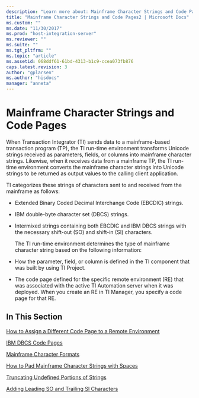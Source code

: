 ```yaml
---
description: "Learn more about: Mainframe Character Strings and Code Pages"
title: "Mainframe Character Strings and Code Pages2 | Microsoft Docs"
ms.custom: ""
ms.date: "11/30/2017"
ms.prod: "host-integration-server"
ms.reviewer: ""
ms.suite: ""
ms.tgt_pltfrm: ""
ms.topic: "article"
ms.assetid: 068ddf61-61bd-4313-b1c9-ccea073fb876
caps.latest.revision: 3
author: "gplarsen"
ms.author: "hisdocs"
manager: "anneta"
---
```

# Mainframe Character Strings and Code Pages
When Transaction Integrator (TI) sends data to a mainframe-based transaction program (TP), the TI run-time environment transforms Unicode strings received as parameters, fields, or columns into mainframe character strings. Likewise, when it receives data from a mainframe TP, the TI run-time environment converts the mainframe character strings into Unicode strings to be returned as output values to the calling client application.  
  
 TI categorizes these strings of characters sent to and received from the mainframe as follows:  
  
- Extended Binary Coded Decimal Interchange Code (EBCDIC) strings.  
  
- IBM double-byte character set (DBCS) strings.  
  
- Intermixed strings containing both EBCDIC and IBM DBCS strings with the necessary shift-out (SO) and shift-in (SI) characters.  
  
  The TI run-time environment determines the type of mainframe character string based on the following information:  
  
- How the parameter, field, or column is defined in the TI component that was built by using TI Project.  
  
- The code page defined for the specific remote environment (RE) that was associated with the active TI Automation server when it was deployed. When you create an RE in TI Manager, you specify a code page for that RE.  
  
## In This Section  
 [How to Assign a Different Code Page to a Remote Environment](../core/how-to-assign-a-different-code-page-to-a-remote-environment2.md)  
  
 [IBM DBCS Code Pages](../core/ibm-dbcs-code-pages1.md)  
  
 [Mainframe Character Formats](../core/mainframe-character-formats2.md)  
  
 [How to Pad Mainframe Character Strings with Spaces](../core/how-to-pad-mainframe-character-strings-with-spaces2.md)  
  
 [Truncating Undefined Portions of Strings](../core/truncating-undefined-portions-of-strings1.md)  
  
 [Adding Leading SO and Trailing SI Characters](../core/adding-leading-so-and-trailing-si-characters1.md)
